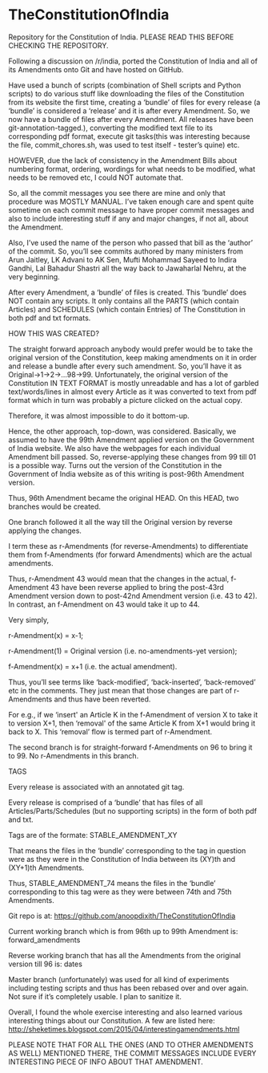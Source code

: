 # TheConstitutionOfIndia
Repository for the Constitution of India. 
PLEASE READ THIS BEFORE CHECKING THE REPOSITORY.

Following a discussion on /r/india, ported the Constitution of India and all of its Amendments onto Git and have hosted on GitHub.

Have used a bunch of scripts (combination of Shell scripts and Python scripts) to do various stuff like downloading the files of the Constitution from its website the first time, creating a ‘bundle’ of files for every release (a ‘bundle’ is considered a ‘release’ and it is after every Amendment. So, we now have a bundle of files after every Amendment. All releases have been git-annotation-tagged.), converting the modified text file to its corresponding pdf format, execute git tasks(this was interesting because the file, commit_chores.sh, was used to test itself - tester’s quine) etc.

HOWEVER, due the lack of consistency in the Amendment Bills about numbering format, ordering, wordings for what needs to be modified, what needs to be removed etc, I could NOT automate that.

So, all the commit messages you see there are mine and only that procedure was MOSTLY MANUAL. I’ve taken enough care and spent quite sometime on each commit message to have proper commit messages and also to include interesting stuff if any and major changes, if not all, about the Amendment.

Also, I’ve used the name of the person who passed that bill as the ‘author’ of the commit. So, you’ll see commits authored by many ministers from Arun Jaitley, LK Advani to AK Sen, Mufti Mohammad Sayeed to Indira Gandhi, Lal Bahadur Shastri all the way back to Jawaharlal Nehru, at the very beginning.

After every Amendment, a ‘bundle’ of files is created. This ‘bundle’ does NOT contain any scripts. It only contains all the PARTS (which contain Articles) and SCHEDULES (which contain Entries) of The Constitution in both pdf and txt formats.

HOW THIS WAS CREATED?

The straight forward approach anybody would prefer would be to take the original version of the Constitution, keep making amendments on it in order and release a bundle after every such amendment. So, you’ll have it as Original->1->2->…98->99. Unfortunately, the original version of the Constitution IN TEXT FORMAT is mostly unreadable and has a lot of garbled text/words/lines in almost every Article as it was converted to text from pdf format which in turn was probably a picture clicked on the actual copy.

Therefore, it was almost impossible to do it bottom-up.

Hence, the other approach, top-down, was considered. Basically, we assumed to have the 99th Amendment applied version on the Government of India website. We also have the webpages for each individual Amendment bill passed. So, reverse-applying these changes from 99 till 01 is a possible way. Turns out the version of the Constitution in the Government of India website as of this writing is post-96th Amendment version.

Thus, 96th Amendment became the original HEAD. On this HEAD, two branches would be created.

One branch followed it all the way till the Original version by reverse applying the changes.

I term these as r-Amendments (for reverse-Amendments) to differentiate them from f-Amendments (for forward Amendments) which are the actual amendments.

Thus, r-Amendment 43 would mean that the changes in the actual, f-Amendment 43 have been reverse applied to bring the post-43rd Amendment version down to post-42nd Amendment version (i.e. 43 to 42). In contrast, an f-Amendment on 43 would take it up to 44.

Very simply,

r-Amendment(x) = x-1;

r-Amendment(1) = Original version (i.e. no-amendments-yet version);

f-Amendment(x) = x+1 (i.e. the actual amendment).

Thus, you’ll see terms like ‘back-modified’, ‘back-inserted’, ‘back-removed’ etc in the comments. They just mean that those changes are part of r-Amendments and thus have been reverted.

For e.g., if we ‘insert' an Article K in the f-Amendment of version X to take it to version X+1, then ‘removal' of the same Article K from X+1 would bring it back to X. This ‘removal’ flow is termed part of r-Amendment.

The second branch is for straight-forward f-Amendments on 96 to bring it to 99. No r-Amendments in this branch.

TAGS

Every release is associated with an annotated git tag.

Every release is comprised of a ‘bundle’ that has files of all Articles/Parts/Schedules (but no supporting scripts) in the form of both pdf and txt.

Tags are of the formate: STABLE_AMENDMENT_XY

That means the files in the ‘bundle’ corresponding to the tag in question were as they were in the Constitution of India between its (XY)th and (XY+1)th Amendments.

Thus, STABLE_AMENDMENT_74 means the files in the ‘bundle’ corresponding to this tag were as they were between 74th and 75th Amendments.

Git repo is at: https://github.com/anoopdixith/TheConstitutionOfIndia

Current working branch which is from 96th up to 99th Amendment is: forward_amendments

Reverse working branch that has all the Amendments from the original version till 96 is: dates

Master branch (unfortunately) was used for all kind of experiments including testing scripts and thus has been rebased over and over again. Not sure if it’s completely usable. I plan to sanitize it.

Overall, I found the whole exercise interesting and also learned various interesting things about our Constitution. A few are listed here: http://sheketimes.blogspot.com/2015/04/interestingamendments.html

PLEASE NOTE THAT FOR ALL THE ONES (AND TO OTHER AMENDMENTS AS WELL) MENTIONED THERE, THE COMMIT MESSAGES INCLUDE EVERY INTERESTING PIECE OF INFO ABOUT THAT AMENDMENT.
